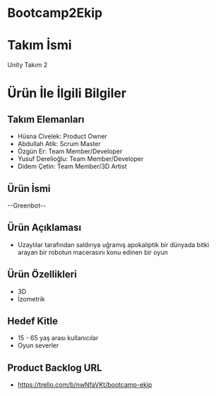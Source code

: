 # Bootcamp2Ekip
# **Takım İsmi**

Unity Takım 2

# Ürün İle İlgili Bilgiler
 
## Takım Elemanları

- Hüsna Civelek: Product Owner
- Abdullah Atik: Scrum Master
- Özgün Er: Team Member/Developer
- Yusuf Derelioğlu: Team Member/Developer
- Didem Çetin: Team Member/3D Artist



## Ürün İsmi

--Greenbot--

## Ürün Açıklaması

- Uzaylılar tarafından saldırıya uğramış apokaliptik bir dünyada bitki arayan bir robotun macerasını konu edinen bir oyun

## Ürün Özellikleri

- 3D
- İzometrik


## Hedef Kitle

- 15 - 65 yaş arası kullanıcılar
- Oyun severler

## Product Backlog URL
- https://trello.com/b/nwNfaVKt/bootcamp-ekip


